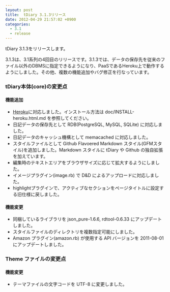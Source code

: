 ```yaml
---
leyout: post
title:  tDiary 3.1.3リリース
date: 2012-04-29 21:57:02 +0900
categories:
  - 3.1
  - release
---
```

tDiary 3.1.3をリリースします。

3.1.3は、3.1系列の4回目のリリースです。3.1.3では、データの保存先を従来のファイル以外のDBMSに指定できるようになり、PaaSであるHeroku上で動作するようにしました。その他、複数の機能追加やバグ修正を行なっています。

### tDiary本体(core)の変更点
#### 機能追加
* [Heroku](http://www.heroku.com)に対応しました。インストール方法は doc/INSTALL-heroku.html.md を参照してください。
* 日記データの保存先として RDB(PostgreSQL, MySQL, SQLite) に対応しました。
* 日記データのキャッシュ機構として memacached に対応しました。
* スタイルファイルとして Github Flavoered Markdown スタイル(GFMスタイル)を追加しました。Markdown スタイルに tDiary や Github の独自拡張を加えています。
* 編集時のテキストエリアをブラウザサイズに応じて拡大するようにしました。
* イメージプラグイン(image.rb) で D&D によるアップロードに対応しました。
* highlightプラグインで、アクティブなセクションをページタイトルに設定する旧仕様に戻しました。

#### 機能変更
* 同梱しているライブラリを json_pure-1.6.6, rdtool-0.6.33 にアップデートしました。
* スタイルファイルのディレクトリを複数指定可能にしました。
* Amazon プラグイン(amazon.rb) が使用する API バージョンを 2011-08-01 にアップデートしました。

### Theme ファイルの変更点
#### 機能変更
* テーマファイルの文字コードを UTF-8 に変更しました。

